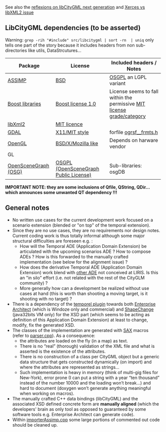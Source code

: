 See also the [reflexions on libCityGML next generation](https://github.com/MEPP-team/VCity/wiki/libCityGML_NG) and [Xerces vs libXML2 issue](https://github.com/MEPP-team/VCity/issues/164)

## LibCityGML dependencies (to be asserted)
Warning: `grep -rih "#include" src/libcitygml | sort -rn  | uniq` only tells one part of the story because it includes headers from non sub-directories like utils, DataStrcutures...

| Package         |    License    | Included headers / Notes |
| --------------- | ------------- | ------------------------ |
|[ASSIMP](http://assimp.sourceforge.net/main_doc.html) | [BSD](http://assimp.sourceforge.net/main_license.html)|[OSGPL](http://trac.openscenegraph.org/projects/osg//wiki/Legal) an LGPL variant|
|[Boost libraries](http://www.boost.org/) | [Boost license 1.0](http://www.boost.org/users/license.html) | License seems to fall within the permissive [MIT license grade/category](http://law.stackexchange.com/questions/91/is-there-any-difference-in-meaning-between-the-boost-and-mit-software-licenses) |
| [libXml2](http://www.xmlsoft.org/) | [MIT licence](http://www.xmlsoft.org/) ||
|[GDAL](http://www.gdal.org/) | [X11/MIT style](https://trac.osgeo.org/gdal/wiki/FAQGeneral#WhatlicensedoesGDALOGRuse)| forfile [ogrsf__frmts.h](http://www.gdal.org/ogrsf__frmts_8h_source.html) |
|[OpenGL](https://www.opengl.org/)|[BSD/X/Mozilla like](https://www.sgi.com/tech/opengl/)|Depends on harware vendor|
|GL|||
|[OpenSceneGraph (OSG)](http://www.openscenegraph.org/)|[OSGPL (OpenSceneGraph Public License)](http://trac.openscenegraph.org/projects/osg/wiki/Legal)|Sub-libraries: osgDB |

**IMPORTANT NOTE: they are some inclusions of Qfile, QString, QDir... which announces some unwanted QT dependency !!!**

## General notes
 * No written use cases for the current development work focused on a scenario extension (blended or "on top" of the temporal extension). 
 * Since they are no use cases, they are no requirements nor design notes. Current coding work is thus totally informal although some major structural difficulties are foreseen e.g. :
    * How will the Temporal ADE (Application Domain Extension) be articulated with the upcoming scenarios ADE ? How to compose ADEs ? How is this forwarded to the manually crafted implementation (see below for the alignment issue) ?
    * How does the derivative Temporal ADE (Application Domain Extension) work blend with [other ADE](http://www.citygmlwiki.org/index.php/CityGML-ADEs) not conceived at LIRIS. Is this an "in silo" effort (i.e. not related with the rest of the CityGLM community) ? 
    * More generally how can a development be realized without use cases at hand (this is worth than shooting a moving target, is it shooting with no target) ?
 * There is a dependency of the [temporel plugin](https://github.com/MEPP-team/VCity/tree/master/doc/Temporel/) towards both [Enterprise Architect](http://www.sparxsystems.eu/) (which is Windoze only and commercial) and [ShapeChange](http://shapechange.net/) (java32bits VM only) for the XSD part (which seems to be acting as definition of this Application Domain Extension) at least to change, modify, fix the generated XSD.
 * The classes of the implementation are generated with [SAX](http://sax.sourceforge.net/) macros (refer to [parser.cpp](https://github.com/MEPP-team/VCity/blob/master/src/libcitygml/parser.cpp)). As a consequence: 
   * the attributes are loaded on the fly (in a map) as text. 
   * There is no “real” (thorough) validation of the XML file and what is asserted is the existence of the attributes.
   * There is no construction of a class per CityGML object but a generic data structure that gets constructed dynamically (on import) and where the attributes are represented as strings… 
   * Such implementation is heavy in memory (think of multi-gig files for New-York), error prone (I can put a string with a year “ten thousand” instead of the number 10000 and the loading won’t break…) and hard to document (doxygen won’t generate anything meaningful when working on macros).
* The manually crafted C++ data bindings (libCityGML) and the associated XSD defined concrete form are **manually aligned** (which the developers' brain as only tool as opposed to guaranteed by some software tools e.g. Enterprise Architect can generate code).
* Within [importerAssimp.cpp](https://github.com/MEPP-team/VCity/blob/master/src/libcitygml/import/importerAssimp.cpp) some large portions of commented out code should be cleaned up.
